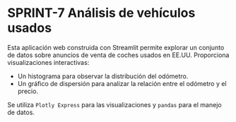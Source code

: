 # SPRINT-7 Análisis de vehículos usados

Esta aplicación web construida con Streamlit permite explorar un conjunto de datos sobre anuncios de venta de coches usados en EE.UU. Proporciona visualizaciones interactivas:

- Un histograma para observar la distribución del odómetro.
- Un gráfico de dispersión para analizar la relación entre el odómetro y el precio.

Se utiliza `Plotly Express` para las visualizaciones y `pandas` para el manejo de datos.